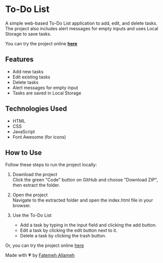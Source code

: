 # To-Do List

A simple web-based To-Do List application to add, edit, and delete tasks. The project also includes alert messages for empty inputs and uses Local Storage to save tasks.

You can try the project online **[here](https://todo-list-psi-rouge.vercel.app/)**

## Features

- Add new tasks
- Edit existing tasks
- Delete tasks
- Alert messages for empty input
- Tasks are saved in Local Storage

## Technologies Used

- HTML
- CSS
- JavaScript
- Font Awesome (for icons)

## How to Use

Follow these steps to run the project locally:

1. Download the project  
   Click the green "Code" button on GitHub and choose "Download ZIP", then extract the folder.

2. Open the project  
   Navigate to the extracted folder and open the index.html file in your browser.

3. Use the To-Do List  
   - Add a task by typing in the input field and clicking the add button.  
   - Edit a task by clicking the edit button next to it.  
   - Delete a task by clicking the trash button.

Or, you can try the project online [here](https://todo-list-psi-rouge.vercel.app)

Made with :heartpulse: by [Fatemeh Allameh](https://github.com/FatemehAllameh)

